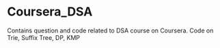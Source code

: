 # Coursera_DSA

Contains question and code related to DSA course on Coursera.
Code on Trie, Suffix Tree, DP, KMP
